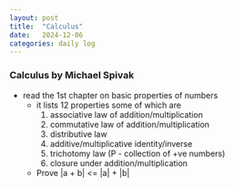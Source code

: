 ```yaml
---
layout: post
title:  "Calculus"
date:   2024-12-06
categories: daily log
---
```


### Calculus by Michael Spivak
  - read the 1st chapter on basic properties of numbers
    - it lists 12 properties some of which are
      1. associative law of addition/multiplication
      2. commutative law of addition/multiplication
      3. distributive law
      4. additive/multiplicative identity/inverse
      5. trichotomy law (P - collection of +ve numbers)
      6. closure under addition/multiplication
    - Prove |a + b| <= |a| + |b|
